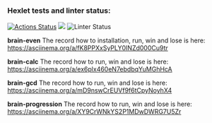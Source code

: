 ### Hexlet tests and linter status:
[![Actions Status](https://github.com/Ivankalachikov/frontend-project-lvl1/workflows/hexlet-check/badge.svg)](https://github.com/Ivankalachikov/frontend-project-lvl1/actions)
<a href="https://codeclimate.com/github/Ivankalachikov/frontend-project-lvl1/badges"><img src="https://api.codeclimate.com/v1/badges/a99a88d28ad37a79dbf6/maintainability" /></a>
![Linter Status](https://github.com/Ivankalachikov/frontend-project-lvl1/workflows/eslint/badge.svg)

**brain-even** The record how to installation, run, win and lose is here: https://asciinema.org/a/fK8PPXxSyPLY0INZd000Cu9tr

**brain-calc** The record how to run, win and lose is here: https://asciinema.org/a/ex6plx460eN7ebdbqYuMGhHcA

**brain-gcd** The record how to run, win and lose is here: https://asciinema.org/a/mD9nswCrEUVf9f6tCpyNoyhX4

**brain-progression** The record how to run, win and lose is here: https://asciinema.org/a/XY9CrWNkYS2P1MDwDWRG7U5Zr
